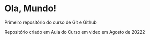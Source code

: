 # Ola, Mundo!
 Primeiro repositório  do curso de Git e Github

 Repositório criado em Aula do Curso em video em Agosto de 20222
